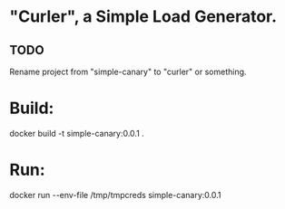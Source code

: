 # "Curler", a Simple Load Generator.

## TODO
Rename project from "simple-canary" to "curler" or something.

# Build:
docker build -t simple-canary:0.0.1 .

# Run:
docker run --env-file /tmp/tmpcreds simple-canary:0.0.1
